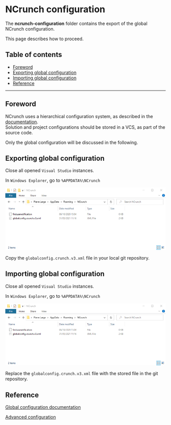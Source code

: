 # NCrunch configuration

The **ncrunch-configuration** folder contains the export of the global NCrunch configuration.

This page describes how to proceed.

## Table of contents

- [Foreword](#Foreword)
- [Exporting global configuration](#Exporting-global-configuration)
- [Importing global configuration](#Importing-global-configuration)
- [Reference](#Reference)

- - -

## Foreword

NCrunch uses a hierarchical configuration system, as described in the [documentation](https://www.ncrunch.net/documentation/concepts_advanced-configuration).  
Solution and project configurations should be stored in a VCS, as part of the source code.

Only the global configuration will be discussed in the following.

## Exporting global configuration

Close all opened `Visual Studio` instances.

In `Windows Explorer`, go to `%APPDATA%\NCrunch`

![import-export-global-configuration-directory](images/import-export-global-configuration-directory.png)

Copy the `globalconfig.crunch.v3.xml` file in your local git repository.

## Importing global configuration

Close all opened `Visual Studio` instances.

In `Windows Explorer`, go to `%APPDATA%\NCrunch`

![import-export-global-configuration-directory](images/import-export-global-configuration-directory.png)

Replace the `globalconfig.crunch.v3.xml` file with the stored file in the git repository.

## Reference

[Global configuration documentation](https://www.ncrunch.net/documentation/reference_global-configuration_overview)

[Advanced configuration](https://www.ncrunch.net/documentation/concepts_advanced-configuration)
